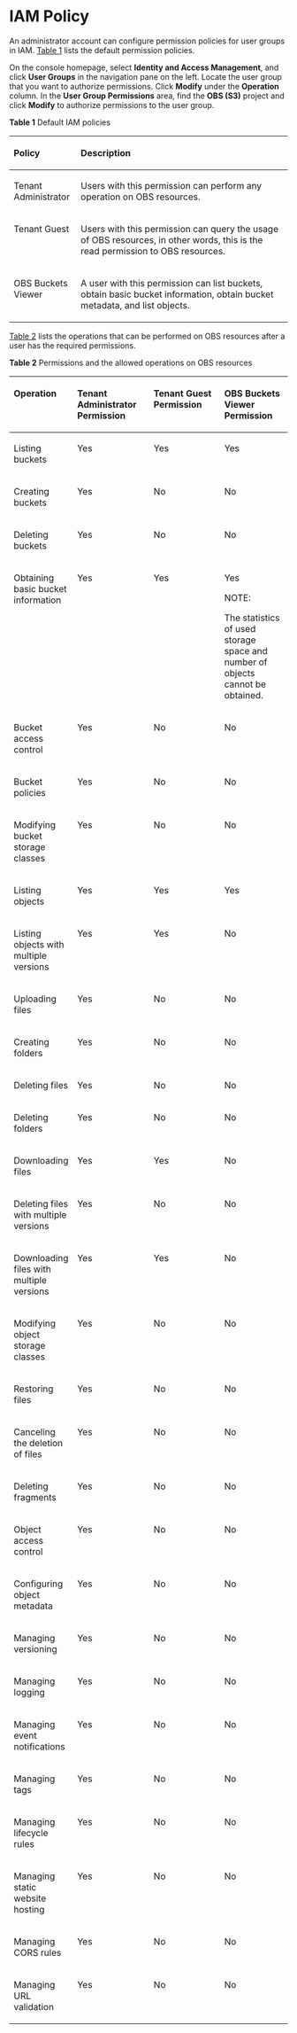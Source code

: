 # IAM Policy<a name="EN-US_TOPIC_0125560389"></a>

An administrator account can configure permission policies for user groups in IAM.  [Table 1](#table19525872143042)  lists the default permission policies.

On the console homepage, select  **Identity and Access Management**, and click  **User Groups**  in the navigation pane on the left. Locate the user group that you want to authorize permissions. Click  **Modify**  under the  **Operation**  column. In the  **User Group Permissions**  area, find the  **OBS \(S3\)**  project and click  **Modify**  to authorize permissions to the user group.

**Table  1**  Default IAM policies

<a name="table19525872143042"></a>
<table><thead align="left"><tr id="row52940627143042"><th class="cellrowborder" valign="top" width="24.08%" id="mcps1.2.3.1.1"><p id="p454423162614"><a name="p454423162614"></a><a name="p454423162614"></a>Policy</p>
</th>
<th class="cellrowborder" valign="top" width="75.92%" id="mcps1.2.3.1.2"><p id="p554122352617"><a name="p554122352617"></a><a name="p554122352617"></a>Description</p>
</th>
</tr>
</thead>
<tbody><tr id="row19477932143042"><td class="cellrowborder" valign="top" width="24.08%" headers="mcps1.2.3.1.1 "><p id="p144411465223"><a name="p144411465223"></a><a name="p144411465223"></a>Tenant Administrator</p>
</td>
<td class="cellrowborder" valign="top" width="75.92%" headers="mcps1.2.3.1.2 "><p id="p8441206192213"><a name="p8441206192213"></a><a name="p8441206192213"></a>Users with this permission can perform any operation on OBS resources.</p>
</td>
</tr>
<tr id="row40737992143042"><td class="cellrowborder" valign="top" width="24.08%" headers="mcps1.2.3.1.1 "><p id="p1244120682210"><a name="p1244120682210"></a><a name="p1244120682210"></a>Tenant Guest</p>
</td>
<td class="cellrowborder" valign="top" width="75.92%" headers="mcps1.2.3.1.2 "><p id="p244186102220"><a name="p244186102220"></a><a name="p244186102220"></a>Users with this permission can query the usage of OBS resources, in other words, this is the read permission to OBS resources.</p>
</td>
</tr>
<tr id="row51969103296"><td class="cellrowborder" valign="top" width="24.08%" headers="mcps1.2.3.1.1 "><p id="p6441146162212"><a name="p6441146162212"></a><a name="p6441146162212"></a>OBS Buckets Viewer</p>
</td>
<td class="cellrowborder" valign="top" width="75.92%" headers="mcps1.2.3.1.2 "><p id="p444136102211"><a name="p444136102211"></a><a name="p444136102211"></a>A user with this permission can list buckets, obtain basic bucket information, obtain bucket metadata, and list objects.</p>
</td>
</tr>
</tbody>
</table>

[Table 2](#table129395482338)  lists the operations that can be performed on OBS resources after a user has the required permissions.

**Table  2**  Permissions and the allowed operations on OBS resources

<a name="table129395482338"></a>
<table><thead align="left"><tr id="row6220124963316"><th class="cellrowborder" valign="top" width="22.45%" id="mcps1.2.5.1.1"><p id="p1220049133315"><a name="p1220049133315"></a><a name="p1220049133315"></a><strong id="b148525115319"><a name="b148525115319"></a><a name="b148525115319"></a>Operation</strong></p>
</th>
<th class="cellrowborder" valign="top" width="27.55%" id="mcps1.2.5.1.2"><p id="p15220204913314"><a name="p15220204913314"></a><a name="p15220204913314"></a><strong id="b151312578317"><a name="b151312578317"></a><a name="b151312578317"></a>Tenant Administrator Permission</strong></p>
</th>
<th class="cellrowborder" valign="top" width="25.509999999999998%" id="mcps1.2.5.1.3"><p id="p1822044933312"><a name="p1822044933312"></a><a name="p1822044933312"></a><strong id="b10746542043"><a name="b10746542043"></a><a name="b10746542043"></a>Tenant Guest Permission</strong></p>
</th>
<th class="cellrowborder" valign="top" width="24.490000000000002%" id="mcps1.2.5.1.4"><p id="p162201849143315"><a name="p162201849143315"></a><a name="p162201849143315"></a><strong id="b991416262151"><a name="b991416262151"></a><a name="b991416262151"></a>OBS Buckets Viewer Permission</strong></p>
</th>
</tr>
</thead>
<tbody><tr id="row222194923314"><td class="cellrowborder" valign="top" width="22.45%" headers="mcps1.2.5.1.1 "><p id="p11221164933319"><a name="p11221164933319"></a><a name="p11221164933319"></a>Listing buckets</p>
</td>
<td class="cellrowborder" valign="top" width="27.55%" headers="mcps1.2.5.1.2 "><p id="p19221104933317"><a name="p19221104933317"></a><a name="p19221104933317"></a>Yes</p>
</td>
<td class="cellrowborder" valign="top" width="25.509999999999998%" headers="mcps1.2.5.1.3 "><p id="p4221194910334"><a name="p4221194910334"></a><a name="p4221194910334"></a>Yes</p>
</td>
<td class="cellrowborder" valign="top" width="24.490000000000002%" headers="mcps1.2.5.1.4 "><p id="p822104963316"><a name="p822104963316"></a><a name="p822104963316"></a>Yes</p>
</td>
</tr>
<tr id="row4221114917335"><td class="cellrowborder" valign="top" width="22.45%" headers="mcps1.2.5.1.1 "><p id="p16221104933319"><a name="p16221104933319"></a><a name="p16221104933319"></a>Creating buckets</p>
</td>
<td class="cellrowborder" valign="top" width="27.55%" headers="mcps1.2.5.1.2 "><p id="p1922110491332"><a name="p1922110491332"></a><a name="p1922110491332"></a>Yes</p>
</td>
<td class="cellrowborder" valign="top" width="25.509999999999998%" headers="mcps1.2.5.1.3 "><p id="p17221549163313"><a name="p17221549163313"></a><a name="p17221549163313"></a>No</p>
</td>
<td class="cellrowborder" valign="top" width="24.490000000000002%" headers="mcps1.2.5.1.4 "><p id="p3222114973313"><a name="p3222114973313"></a><a name="p3222114973313"></a>No</p>
</td>
</tr>
<tr id="row62221949103314"><td class="cellrowborder" valign="top" width="22.45%" headers="mcps1.2.5.1.1 "><p id="p92223494338"><a name="p92223494338"></a><a name="p92223494338"></a>Deleting buckets</p>
</td>
<td class="cellrowborder" valign="top" width="27.55%" headers="mcps1.2.5.1.2 "><p id="p82223491336"><a name="p82223491336"></a><a name="p82223491336"></a>Yes</p>
</td>
<td class="cellrowborder" valign="top" width="25.509999999999998%" headers="mcps1.2.5.1.3 "><p id="p122213490335"><a name="p122213490335"></a><a name="p122213490335"></a>No</p>
</td>
<td class="cellrowborder" valign="top" width="24.490000000000002%" headers="mcps1.2.5.1.4 "><p id="p722234911330"><a name="p722234911330"></a><a name="p722234911330"></a>No</p>
</td>
</tr>
<tr id="row13222194917331"><td class="cellrowborder" valign="top" width="22.45%" headers="mcps1.2.5.1.1 "><p id="p19222149153317"><a name="p19222149153317"></a><a name="p19222149153317"></a>Obtaining basic bucket information</p>
</td>
<td class="cellrowborder" valign="top" width="27.55%" headers="mcps1.2.5.1.2 "><p id="p4222134919339"><a name="p4222134919339"></a><a name="p4222134919339"></a>Yes</p>
</td>
<td class="cellrowborder" valign="top" width="25.509999999999998%" headers="mcps1.2.5.1.3 "><p id="p15222449103317"><a name="p15222449103317"></a><a name="p15222449103317"></a>Yes</p>
</td>
<td class="cellrowborder" valign="top" width="24.490000000000002%" headers="mcps1.2.5.1.4 "><p id="p1522254993314"><a name="p1522254993314"></a><a name="p1522254993314"></a>Yes</p>
<div class="note" id="note12984151716450"><a name="note12984151716450"></a><a name="note12984151716450"></a><span class="notetitle"> NOTE: </span><div class="notebody"><p id="p17651727124514"><a name="p17651727124514"></a><a name="p17651727124514"></a>The statistics of used storage space and number of objects cannot be obtained.</p>
</div></div>
</td>
</tr>
<tr id="row62221249173316"><td class="cellrowborder" valign="top" width="22.45%" headers="mcps1.2.5.1.1 "><p id="p8222164915339"><a name="p8222164915339"></a><a name="p8222164915339"></a>Bucket access control</p>
</td>
<td class="cellrowborder" valign="top" width="27.55%" headers="mcps1.2.5.1.2 "><p id="p82238496331"><a name="p82238496331"></a><a name="p82238496331"></a>Yes</p>
</td>
<td class="cellrowborder" valign="top" width="25.509999999999998%" headers="mcps1.2.5.1.3 "><p id="p15223144963317"><a name="p15223144963317"></a><a name="p15223144963317"></a>No</p>
</td>
<td class="cellrowborder" valign="top" width="24.490000000000002%" headers="mcps1.2.5.1.4 "><p id="p122239496333"><a name="p122239496333"></a><a name="p122239496333"></a>No</p>
</td>
</tr>
<tr id="row20573135993312"><td class="cellrowborder" valign="top" width="22.45%" headers="mcps1.2.5.1.1 "><p id="p1957418596331"><a name="p1957418596331"></a><a name="p1957418596331"></a>Bucket policies</p>
</td>
<td class="cellrowborder" valign="top" width="27.55%" headers="mcps1.2.5.1.2 "><p id="p757425953310"><a name="p757425953310"></a><a name="p757425953310"></a>Yes</p>
</td>
<td class="cellrowborder" valign="top" width="25.509999999999998%" headers="mcps1.2.5.1.3 "><p id="p32515244348"><a name="p32515244348"></a><a name="p32515244348"></a>No</p>
</td>
<td class="cellrowborder" valign="top" width="24.490000000000002%" headers="mcps1.2.5.1.4 "><p id="p152614245344"><a name="p152614245344"></a><a name="p152614245344"></a>No</p>
</td>
</tr>
<tr id="row20223144917334"><td class="cellrowborder" valign="top" width="22.45%" headers="mcps1.2.5.1.1 "><p id="p1322313498336"><a name="p1322313498336"></a><a name="p1322313498336"></a>Modifying bucket storage classes</p>
</td>
<td class="cellrowborder" valign="top" width="27.55%" headers="mcps1.2.5.1.2 "><p id="p102233494338"><a name="p102233494338"></a><a name="p102233494338"></a>Yes</p>
</td>
<td class="cellrowborder" valign="top" width="25.509999999999998%" headers="mcps1.2.5.1.3 "><p id="p12231249113318"><a name="p12231249113318"></a><a name="p12231249113318"></a>No</p>
</td>
<td class="cellrowborder" valign="top" width="24.490000000000002%" headers="mcps1.2.5.1.4 "><p id="p0223154943311"><a name="p0223154943311"></a><a name="p0223154943311"></a>No</p>
</td>
</tr>
<tr id="row1322317491333"><td class="cellrowborder" valign="top" width="22.45%" headers="mcps1.2.5.1.1 "><p id="p1022312491333"><a name="p1022312491333"></a><a name="p1022312491333"></a>Listing objects</p>
</td>
<td class="cellrowborder" valign="top" width="27.55%" headers="mcps1.2.5.1.2 "><p id="p10223124943319"><a name="p10223124943319"></a><a name="p10223124943319"></a>Yes</p>
</td>
<td class="cellrowborder" valign="top" width="25.509999999999998%" headers="mcps1.2.5.1.3 "><p id="p1622424912339"><a name="p1622424912339"></a><a name="p1622424912339"></a>Yes</p>
</td>
<td class="cellrowborder" valign="top" width="24.490000000000002%" headers="mcps1.2.5.1.4 "><p id="p1522494913333"><a name="p1522494913333"></a><a name="p1522494913333"></a>Yes</p>
</td>
</tr>
<tr id="row119091435114514"><td class="cellrowborder" valign="top" width="22.45%" headers="mcps1.2.5.1.1 "><p id="p16910335164511"><a name="p16910335164511"></a><a name="p16910335164511"></a>Listing objects with multiple versions</p>
</td>
<td class="cellrowborder" valign="top" width="27.55%" headers="mcps1.2.5.1.2 "><p id="p12910735124513"><a name="p12910735124513"></a><a name="p12910735124513"></a>Yes</p>
</td>
<td class="cellrowborder" valign="top" width="25.509999999999998%" headers="mcps1.2.5.1.3 "><p id="p1191073517451"><a name="p1191073517451"></a><a name="p1191073517451"></a>Yes</p>
</td>
<td class="cellrowborder" valign="top" width="24.490000000000002%" headers="mcps1.2.5.1.4 "><p id="p109106352455"><a name="p109106352455"></a><a name="p109106352455"></a>No</p>
</td>
</tr>
<tr id="row82241349103313"><td class="cellrowborder" valign="top" width="22.45%" headers="mcps1.2.5.1.1 "><p id="p162241049203320"><a name="p162241049203320"></a><a name="p162241049203320"></a>Uploading files</p>
</td>
<td class="cellrowborder" valign="top" width="27.55%" headers="mcps1.2.5.1.2 "><p id="p17224154918332"><a name="p17224154918332"></a><a name="p17224154918332"></a>Yes</p>
</td>
<td class="cellrowborder" valign="top" width="25.509999999999998%" headers="mcps1.2.5.1.3 "><p id="p1222417498333"><a name="p1222417498333"></a><a name="p1222417498333"></a>No</p>
</td>
<td class="cellrowborder" valign="top" width="24.490000000000002%" headers="mcps1.2.5.1.4 "><p id="p922464963311"><a name="p922464963311"></a><a name="p922464963311"></a>No</p>
</td>
</tr>
<tr id="row3224164913310"><td class="cellrowborder" valign="top" width="22.45%" headers="mcps1.2.5.1.1 "><p id="p1224134914333"><a name="p1224134914333"></a><a name="p1224134914333"></a>Creating folders</p>
</td>
<td class="cellrowborder" valign="top" width="27.55%" headers="mcps1.2.5.1.2 "><p id="p3224104983319"><a name="p3224104983319"></a><a name="p3224104983319"></a>Yes</p>
</td>
<td class="cellrowborder" valign="top" width="25.509999999999998%" headers="mcps1.2.5.1.3 "><p id="p7224114953311"><a name="p7224114953311"></a><a name="p7224114953311"></a>No</p>
</td>
<td class="cellrowborder" valign="top" width="24.490000000000002%" headers="mcps1.2.5.1.4 "><p id="p7224124913320"><a name="p7224124913320"></a><a name="p7224124913320"></a>No</p>
</td>
</tr>
<tr id="row5224149183317"><td class="cellrowborder" valign="top" width="22.45%" headers="mcps1.2.5.1.1 "><p id="p1122404953315"><a name="p1122404953315"></a><a name="p1122404953315"></a>Deleting files</p>
</td>
<td class="cellrowborder" valign="top" width="27.55%" headers="mcps1.2.5.1.2 "><p id="p10224124915337"><a name="p10224124915337"></a><a name="p10224124915337"></a>Yes</p>
</td>
<td class="cellrowborder" valign="top" width="25.509999999999998%" headers="mcps1.2.5.1.3 "><p id="p822674918332"><a name="p822674918332"></a><a name="p822674918332"></a>No</p>
</td>
<td class="cellrowborder" valign="top" width="24.490000000000002%" headers="mcps1.2.5.1.4 "><p id="p2022614497333"><a name="p2022614497333"></a><a name="p2022614497333"></a>No</p>
</td>
</tr>
<tr id="row1722694993311"><td class="cellrowborder" valign="top" width="22.45%" headers="mcps1.2.5.1.1 "><p id="p12226134919334"><a name="p12226134919334"></a><a name="p12226134919334"></a>Deleting folders</p>
</td>
<td class="cellrowborder" valign="top" width="27.55%" headers="mcps1.2.5.1.2 "><p id="p1822611498331"><a name="p1822611498331"></a><a name="p1822611498331"></a>Yes</p>
</td>
<td class="cellrowborder" valign="top" width="25.509999999999998%" headers="mcps1.2.5.1.3 "><p id="p82261949193311"><a name="p82261949193311"></a><a name="p82261949193311"></a>No</p>
</td>
<td class="cellrowborder" valign="top" width="24.490000000000002%" headers="mcps1.2.5.1.4 "><p id="p522624983314"><a name="p522624983314"></a><a name="p522624983314"></a>No</p>
</td>
</tr>
<tr id="row722674919335"><td class="cellrowborder" valign="top" width="22.45%" headers="mcps1.2.5.1.1 "><p id="p72266498333"><a name="p72266498333"></a><a name="p72266498333"></a>Downloading files</p>
</td>
<td class="cellrowborder" valign="top" width="27.55%" headers="mcps1.2.5.1.2 "><p id="p18226124963312"><a name="p18226124963312"></a><a name="p18226124963312"></a>Yes</p>
</td>
<td class="cellrowborder" valign="top" width="25.509999999999998%" headers="mcps1.2.5.1.3 "><p id="p20226104918339"><a name="p20226104918339"></a><a name="p20226104918339"></a>Yes</p>
</td>
<td class="cellrowborder" valign="top" width="24.490000000000002%" headers="mcps1.2.5.1.4 "><p id="p14226134917339"><a name="p14226134917339"></a><a name="p14226134917339"></a>No</p>
</td>
</tr>
<tr id="row36561642193515"><td class="cellrowborder" valign="top" width="22.45%" headers="mcps1.2.5.1.1 "><p id="p7656204212355"><a name="p7656204212355"></a><a name="p7656204212355"></a>Deleting files with multiple versions</p>
</td>
<td class="cellrowborder" valign="top" width="27.55%" headers="mcps1.2.5.1.2 "><p id="p206952197369"><a name="p206952197369"></a><a name="p206952197369"></a>Yes</p>
</td>
<td class="cellrowborder" valign="top" width="25.509999999999998%" headers="mcps1.2.5.1.3 "><p id="p06995198362"><a name="p06995198362"></a><a name="p06995198362"></a>No</p>
</td>
<td class="cellrowborder" valign="top" width="24.490000000000002%" headers="mcps1.2.5.1.4 "><p id="p10702201903614"><a name="p10702201903614"></a><a name="p10702201903614"></a>No</p>
</td>
</tr>
<tr id="row935422143615"><td class="cellrowborder" valign="top" width="22.45%" headers="mcps1.2.5.1.1 "><p id="p835922163620"><a name="p835922163620"></a><a name="p835922163620"></a>Downloading files with multiple versions</p>
</td>
<td class="cellrowborder" valign="top" width="27.55%" headers="mcps1.2.5.1.2 "><p id="p123993370364"><a name="p123993370364"></a><a name="p123993370364"></a>Yes</p>
</td>
<td class="cellrowborder" valign="top" width="25.509999999999998%" headers="mcps1.2.5.1.3 "><p id="p11611522757"><a name="p11611522757"></a><a name="p11611522757"></a>Yes</p>
</td>
<td class="cellrowborder" valign="top" width="24.490000000000002%" headers="mcps1.2.5.1.4 "><p id="p1140310379367"><a name="p1140310379367"></a><a name="p1140310379367"></a>No</p>
</td>
</tr>
<tr id="row1022604933312"><td class="cellrowborder" valign="top" width="22.45%" headers="mcps1.2.5.1.1 "><p id="p82261849133313"><a name="p82261849133313"></a><a name="p82261849133313"></a>Modifying object storage classes</p>
</td>
<td class="cellrowborder" valign="top" width="27.55%" headers="mcps1.2.5.1.2 "><p id="p72264494339"><a name="p72264494339"></a><a name="p72264494339"></a>Yes</p>
</td>
<td class="cellrowborder" valign="top" width="25.509999999999998%" headers="mcps1.2.5.1.3 "><p id="p82261249183310"><a name="p82261249183310"></a><a name="p82261249183310"></a>No</p>
</td>
<td class="cellrowborder" valign="top" width="24.490000000000002%" headers="mcps1.2.5.1.4 "><p id="p192261149143313"><a name="p192261149143313"></a><a name="p192261149143313"></a>No</p>
</td>
</tr>
<tr id="row1422664914335"><td class="cellrowborder" valign="top" width="22.45%" headers="mcps1.2.5.1.1 "><p id="p1022604912335"><a name="p1022604912335"></a><a name="p1022604912335"></a>Restoring files</p>
</td>
<td class="cellrowborder" valign="top" width="27.55%" headers="mcps1.2.5.1.2 "><p id="p422624919334"><a name="p422624919334"></a><a name="p422624919334"></a>Yes</p>
</td>
<td class="cellrowborder" valign="top" width="25.509999999999998%" headers="mcps1.2.5.1.3 "><p id="p822644914331"><a name="p822644914331"></a><a name="p822644914331"></a>No</p>
</td>
<td class="cellrowborder" valign="top" width="24.490000000000002%" headers="mcps1.2.5.1.4 "><p id="p17226154933313"><a name="p17226154933313"></a><a name="p17226154933313"></a>No</p>
</td>
</tr>
<tr id="row132274497334"><td class="cellrowborder" valign="top" width="22.45%" headers="mcps1.2.5.1.1 "><p id="p152271449123314"><a name="p152271449123314"></a><a name="p152271449123314"></a>Canceling the deletion of files</p>
</td>
<td class="cellrowborder" valign="top" width="27.55%" headers="mcps1.2.5.1.2 "><p id="p1822764910333"><a name="p1822764910333"></a><a name="p1822764910333"></a>Yes</p>
</td>
<td class="cellrowborder" valign="top" width="25.509999999999998%" headers="mcps1.2.5.1.3 "><p id="p022704983317"><a name="p022704983317"></a><a name="p022704983317"></a>No</p>
</td>
<td class="cellrowborder" valign="top" width="24.490000000000002%" headers="mcps1.2.5.1.4 "><p id="p422784914331"><a name="p422784914331"></a><a name="p422784914331"></a>No</p>
</td>
</tr>
<tr id="row17227204923316"><td class="cellrowborder" valign="top" width="22.45%" headers="mcps1.2.5.1.1 "><p id="p132271949103313"><a name="p132271949103313"></a><a name="p132271949103313"></a>Deleting fragments</p>
</td>
<td class="cellrowborder" valign="top" width="27.55%" headers="mcps1.2.5.1.2 "><p id="p12227184915334"><a name="p12227184915334"></a><a name="p12227184915334"></a>Yes</p>
</td>
<td class="cellrowborder" valign="top" width="25.509999999999998%" headers="mcps1.2.5.1.3 "><p id="p15227144973315"><a name="p15227144973315"></a><a name="p15227144973315"></a>No</p>
</td>
<td class="cellrowborder" valign="top" width="24.490000000000002%" headers="mcps1.2.5.1.4 "><p id="p172272491335"><a name="p172272491335"></a><a name="p172272491335"></a>No</p>
</td>
</tr>
<tr id="row422744915332"><td class="cellrowborder" valign="top" width="22.45%" headers="mcps1.2.5.1.1 "><p id="p5227134920336"><a name="p5227134920336"></a><a name="p5227134920336"></a>Object access control</p>
</td>
<td class="cellrowborder" valign="top" width="27.55%" headers="mcps1.2.5.1.2 "><p id="p122274498336"><a name="p122274498336"></a><a name="p122274498336"></a>Yes</p>
</td>
<td class="cellrowborder" valign="top" width="25.509999999999998%" headers="mcps1.2.5.1.3 "><p id="p1722713490338"><a name="p1722713490338"></a><a name="p1722713490338"></a>No</p>
</td>
<td class="cellrowborder" valign="top" width="24.490000000000002%" headers="mcps1.2.5.1.4 "><p id="p142278496331"><a name="p142278496331"></a><a name="p142278496331"></a>No</p>
</td>
</tr>
<tr id="row122814993316"><td class="cellrowborder" valign="top" width="22.45%" headers="mcps1.2.5.1.1 "><p id="p12228249173319"><a name="p12228249173319"></a><a name="p12228249173319"></a>Configuring object metadata</p>
</td>
<td class="cellrowborder" valign="top" width="27.55%" headers="mcps1.2.5.1.2 "><p id="p102281249163313"><a name="p102281249163313"></a><a name="p102281249163313"></a>Yes</p>
</td>
<td class="cellrowborder" valign="top" width="25.509999999999998%" headers="mcps1.2.5.1.3 "><p id="p1222854914337"><a name="p1222854914337"></a><a name="p1222854914337"></a>No</p>
</td>
<td class="cellrowborder" valign="top" width="24.490000000000002%" headers="mcps1.2.5.1.4 "><p id="p622814903313"><a name="p622814903313"></a><a name="p622814903313"></a>No</p>
</td>
</tr>
<tr id="row13228149103315"><td class="cellrowborder" valign="top" width="22.45%" headers="mcps1.2.5.1.1 "><p id="p1322810491337"><a name="p1322810491337"></a><a name="p1322810491337"></a>Managing versioning</p>
</td>
<td class="cellrowborder" valign="top" width="27.55%" headers="mcps1.2.5.1.2 "><p id="p18228194917333"><a name="p18228194917333"></a><a name="p18228194917333"></a>Yes</p>
</td>
<td class="cellrowborder" valign="top" width="25.509999999999998%" headers="mcps1.2.5.1.3 "><p id="p12281349143318"><a name="p12281349143318"></a><a name="p12281349143318"></a>No</p>
</td>
<td class="cellrowborder" valign="top" width="24.490000000000002%" headers="mcps1.2.5.1.4 "><p id="p522864903310"><a name="p522864903310"></a><a name="p522864903310"></a>No</p>
</td>
</tr>
<tr id="row02281749183318"><td class="cellrowborder" valign="top" width="22.45%" headers="mcps1.2.5.1.1 "><p id="p92288490331"><a name="p92288490331"></a><a name="p92288490331"></a>Managing logging</p>
</td>
<td class="cellrowborder" valign="top" width="27.55%" headers="mcps1.2.5.1.2 "><p id="p15228249163320"><a name="p15228249163320"></a><a name="p15228249163320"></a>Yes</p>
</td>
<td class="cellrowborder" valign="top" width="25.509999999999998%" headers="mcps1.2.5.1.3 "><p id="p10228549183318"><a name="p10228549183318"></a><a name="p10228549183318"></a>No</p>
</td>
<td class="cellrowborder" valign="top" width="24.490000000000002%" headers="mcps1.2.5.1.4 "><p id="p13228194983313"><a name="p13228194983313"></a><a name="p13228194983313"></a>No</p>
</td>
</tr>
<tr id="row1722810499332"><td class="cellrowborder" valign="top" width="22.45%" headers="mcps1.2.5.1.1 "><p id="p6228749133313"><a name="p6228749133313"></a><a name="p6228749133313"></a>Managing event notifications</p>
</td>
<td class="cellrowborder" valign="top" width="27.55%" headers="mcps1.2.5.1.2 "><p id="p20228194963318"><a name="p20228194963318"></a><a name="p20228194963318"></a>Yes</p>
</td>
<td class="cellrowborder" valign="top" width="25.509999999999998%" headers="mcps1.2.5.1.3 "><p id="p9228204963318"><a name="p9228204963318"></a><a name="p9228204963318"></a>No</p>
</td>
<td class="cellrowborder" valign="top" width="24.490000000000002%" headers="mcps1.2.5.1.4 "><p id="p152281149163314"><a name="p152281149163314"></a><a name="p152281149163314"></a>No</p>
</td>
</tr>
<tr id="row182282049183311"><td class="cellrowborder" valign="top" width="22.45%" headers="mcps1.2.5.1.1 "><p id="p72301149113311"><a name="p72301149113311"></a><a name="p72301149113311"></a>Managing tags</p>
</td>
<td class="cellrowborder" valign="top" width="27.55%" headers="mcps1.2.5.1.2 "><p id="p1323016491339"><a name="p1323016491339"></a><a name="p1323016491339"></a>Yes</p>
</td>
<td class="cellrowborder" valign="top" width="25.509999999999998%" headers="mcps1.2.5.1.3 "><p id="p1223034993314"><a name="p1223034993314"></a><a name="p1223034993314"></a>No</p>
</td>
<td class="cellrowborder" valign="top" width="24.490000000000002%" headers="mcps1.2.5.1.4 "><p id="p5230549183313"><a name="p5230549183313"></a><a name="p5230549183313"></a>No</p>
</td>
</tr>
<tr id="row10230154910330"><td class="cellrowborder" valign="top" width="22.45%" headers="mcps1.2.5.1.1 "><p id="p5230134953312"><a name="p5230134953312"></a><a name="p5230134953312"></a>Managing lifecycle rules</p>
</td>
<td class="cellrowborder" valign="top" width="27.55%" headers="mcps1.2.5.1.2 "><p id="p20230174953312"><a name="p20230174953312"></a><a name="p20230174953312"></a>Yes</p>
</td>
<td class="cellrowborder" valign="top" width="25.509999999999998%" headers="mcps1.2.5.1.3 "><p id="p5230449113316"><a name="p5230449113316"></a><a name="p5230449113316"></a>No</p>
</td>
<td class="cellrowborder" valign="top" width="24.490000000000002%" headers="mcps1.2.5.1.4 "><p id="p12230124920337"><a name="p12230124920337"></a><a name="p12230124920337"></a>No</p>
</td>
</tr>
<tr id="row1623013494337"><td class="cellrowborder" valign="top" width="22.45%" headers="mcps1.2.5.1.1 "><p id="p1823054919336"><a name="p1823054919336"></a><a name="p1823054919336"></a>Managing static website hosting</p>
</td>
<td class="cellrowborder" valign="top" width="27.55%" headers="mcps1.2.5.1.2 "><p id="p192307496331"><a name="p192307496331"></a><a name="p192307496331"></a>Yes</p>
</td>
<td class="cellrowborder" valign="top" width="25.509999999999998%" headers="mcps1.2.5.1.3 "><p id="p15230144943313"><a name="p15230144943313"></a><a name="p15230144943313"></a>No</p>
</td>
<td class="cellrowborder" valign="top" width="24.490000000000002%" headers="mcps1.2.5.1.4 "><p id="p62309496336"><a name="p62309496336"></a><a name="p62309496336"></a>No</p>
</td>
</tr>
<tr id="row67541923203711"><td class="cellrowborder" valign="top" width="22.45%" headers="mcps1.2.5.1.1 "><p id="p46041028203714"><a name="p46041028203714"></a><a name="p46041028203714"></a>Managing CORS rules</p>
</td>
<td class="cellrowborder" valign="top" width="27.55%" headers="mcps1.2.5.1.2 "><p id="p15689203663720"><a name="p15689203663720"></a><a name="p15689203663720"></a>Yes</p>
</td>
<td class="cellrowborder" valign="top" width="25.509999999999998%" headers="mcps1.2.5.1.3 "><p id="p136928361375"><a name="p136928361375"></a><a name="p136928361375"></a>No</p>
</td>
<td class="cellrowborder" valign="top" width="24.490000000000002%" headers="mcps1.2.5.1.4 "><p id="p36947369371"><a name="p36947369371"></a><a name="p36947369371"></a>No</p>
</td>
</tr>
<tr id="row384417262372"><td class="cellrowborder" valign="top" width="22.45%" headers="mcps1.2.5.1.1 "><p id="p160412863720"><a name="p160412863720"></a><a name="p160412863720"></a>Managing URL validation</p>
</td>
<td class="cellrowborder" valign="top" width="27.55%" headers="mcps1.2.5.1.2 "><p id="p15375133714373"><a name="p15375133714373"></a><a name="p15375133714373"></a>Yes</p>
</td>
<td class="cellrowborder" valign="top" width="25.509999999999998%" headers="mcps1.2.5.1.3 "><p id="p237733717373"><a name="p237733717373"></a><a name="p237733717373"></a>No</p>
</td>
<td class="cellrowborder" valign="top" width="24.490000000000002%" headers="mcps1.2.5.1.4 "><p id="p14379123715376"><a name="p14379123715376"></a><a name="p14379123715376"></a>No</p>
</td>
</tr>
</tbody>
</table>

